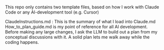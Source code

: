 This repo only contains two template files, based on how I work with Claude Code or any AI-development tool (e.g. Cursor)

ClaudeInstructions.md : This is the summary of what I load into Claude.md
How_to_plan_guide.md is my point of reference for all AI development.  Before making any large changes, I ask the LLM to build out a plan from my conceptual discussions with it.  A solid plan lets me walk away while the coding happens.


